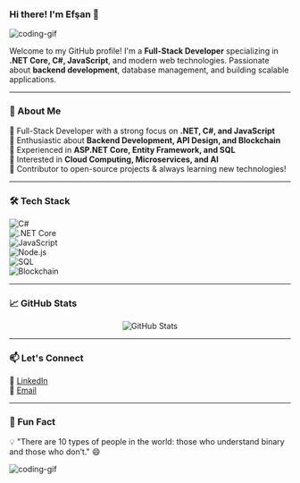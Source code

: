### Hi there! I'm Efşan 👋
![coding-gif](https://media2.giphy.com/media/v1.Y2lkPTc5MGI3NjExY2ZjMjZnZDk3cnp3MWIxNGg4bXZuZjVjdmZ0Zmp6NmltbGF1MGVycyZlcD12MV9pbnRlcm5hbF9naWZfYnlfaWQmY3Q9Zw/C4NdKtRaQE9m8/giphy.gif)

Welcome to my GitHub profile! I'm a **Full-Stack Developer** specializing in **.NET Core, C#, JavaScript**, and modern web technologies. Passionate about **backend development**, database management, and building scalable applications.

---

### 🚀 About Me  
🔹 Full-Stack Developer with a strong focus on **.NET, C#, and JavaScript**  
🔹 Enthusiastic about **Backend Development, API Design, and Blockchain**  
🔹 Experienced in **ASP.NET Core, Entity Framework, and SQL**  
🔹 Interested in **Cloud Computing, Microservices, and AI**  
🔹 Contributor to open-source projects & always learning new technologies!  

---

### 🛠️ Tech Stack  
![C#](https://img.shields.io/badge/C%23-%23239120.svg?style=flat&logo=c-sharp&logoColor=white)  
![.NET Core](https://img.shields.io/badge/.NET_Core-5C2D91?style=flat&logo=dotnet&logoColor=white)  
![JavaScript](https://img.shields.io/badge/JavaScript-F7DF1E?style=flat&logo=javascript&logoColor=black)  
![Node.js](https://img.shields.io/badge/Node.js-339933?style=flat&logo=node.js&logoColor=white)  
![SQL](https://img.shields.io/badge/SQL-4479A1?style=flat&logo=postgresql&logoColor=white)  
![Blockchain](https://img.shields.io/badge/Blockchain-121D33?style=flat&logo=blockchain.com&logoColor=white)  

---


### 📈 GitHub Stats  
<p align="center">
  <img src="https://github-readme-stats.vercel.app/api?username=YourGitHubUsername&show_icons=true&theme=tokyonight" alt="GitHub Stats" />
</p>

---

### 📫 Let's Connect  
💼 [LinkedIn](https://www.linkedin.com/in/efsannart/)  
📧 [Email](mailto:efsannart@gmail.com)  


---

### 🎉 Fun Fact  
💡 "There are 10 types of people in the world: those who understand binary and those who don’t." 😄

![coding-gif](https://media0.giphy.com/media/v1.Y2lkPTc5MGI3NjExdjJoYmR5Y2hidmRldWlpZTlxaXE1eW04bTM2ODIxaGQ4cXJwOXhyMCZlcD12MV9pbnRlcm5hbF9naWZfYnlfaWQmY3Q9Zw/YcXkgqd7wfSrbc82Ya/giphy.gif)

